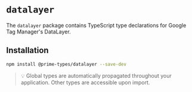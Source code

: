 # `datalayer`

The `datalayer` package contains TypeScript type declarations for Google Tag Manager's DataLayer.

## Installation

```bash
npm install @prime-types/datalayer --save-dev
```

> :bulb: Global types are automatically propagated throughout your application. Other types are accessible upon import.
